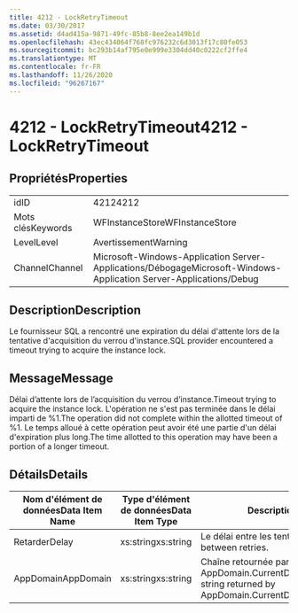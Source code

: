 ```yaml
---
title: 4212 - LockRetryTimeout
ms.date: 03/30/2017
ms.assetid: d4ad415a-9871-49fc-85b8-8ee2ea149b1d
ms.openlocfilehash: 43ec434064f768fc976232c6d3013f17c80fe053
ms.sourcegitcommit: bc293b14af795e0e999e3304dd40c0222cf2ffe4
ms.translationtype: MT
ms.contentlocale: fr-FR
ms.lasthandoff: 11/26/2020
ms.locfileid: "96267167"
---
```

# <a name="4212---lockretrytimeout"></a><span data-ttu-id="efb67-102">4212 - LockRetryTimeout</span><span class="sxs-lookup"><span data-stu-id="efb67-102">4212 - LockRetryTimeout</span></span>

## <a name="properties"></a><span data-ttu-id="efb67-103">Propriétés</span><span class="sxs-lookup"><span data-stu-id="efb67-103">Properties</span></span>  
  
|||  
|-|-|  
|<span data-ttu-id="efb67-104">id</span><span class="sxs-lookup"><span data-stu-id="efb67-104">ID</span></span>|<span data-ttu-id="efb67-105">4212</span><span class="sxs-lookup"><span data-stu-id="efb67-105">4212</span></span>|  
|<span data-ttu-id="efb67-106">Mots clés</span><span class="sxs-lookup"><span data-stu-id="efb67-106">Keywords</span></span>|<span data-ttu-id="efb67-107">WFInstanceStore</span><span class="sxs-lookup"><span data-stu-id="efb67-107">WFInstanceStore</span></span>|  
|<span data-ttu-id="efb67-108">Level</span><span class="sxs-lookup"><span data-stu-id="efb67-108">Level</span></span>|<span data-ttu-id="efb67-109">Avertissement</span><span class="sxs-lookup"><span data-stu-id="efb67-109">Warning</span></span>|  
|<span data-ttu-id="efb67-110">Channel</span><span class="sxs-lookup"><span data-stu-id="efb67-110">Channel</span></span>|<span data-ttu-id="efb67-111">Microsoft-Windows-Application Server-Applications/Débogage</span><span class="sxs-lookup"><span data-stu-id="efb67-111">Microsoft-Windows-Application Server-Applications/Debug</span></span>|  
  
## <a name="description"></a><span data-ttu-id="efb67-112">Description</span><span class="sxs-lookup"><span data-stu-id="efb67-112">Description</span></span>  

 <span data-ttu-id="efb67-113">Le fournisseur SQL a rencontré une expiration du délai d'attente lors de la tentative d'acquisition du verrou d'instance.</span><span class="sxs-lookup"><span data-stu-id="efb67-113">SQL provider encountered a timeout trying to acquire the instance lock.</span></span>  
  
## <a name="message"></a><span data-ttu-id="efb67-114">Message</span><span class="sxs-lookup"><span data-stu-id="efb67-114">Message</span></span>  

 <span data-ttu-id="efb67-115">Délai d’attente lors de l’acquisition du verrou d’instance.</span><span class="sxs-lookup"><span data-stu-id="efb67-115">Timeout trying to acquire the instance lock.</span></span>  <span data-ttu-id="efb67-116">L'opération ne s'est pas terminée dans le délai imparti de %1.</span><span class="sxs-lookup"><span data-stu-id="efb67-116">The operation did not complete within the allotted timeout of %1.</span></span> <span data-ttu-id="efb67-117">Le temps alloué à cette opération peut avoir été une partie d'un délai d'expiration plus long.</span><span class="sxs-lookup"><span data-stu-id="efb67-117">The time allotted to this operation may have been a portion of a longer timeout.</span></span>  
  
## <a name="details"></a><span data-ttu-id="efb67-118">Détails</span><span class="sxs-lookup"><span data-stu-id="efb67-118">Details</span></span>  
  
|<span data-ttu-id="efb67-119">Nom d'élément de données</span><span class="sxs-lookup"><span data-stu-id="efb67-119">Data Item Name</span></span>|<span data-ttu-id="efb67-120">Type d'élément de données</span><span class="sxs-lookup"><span data-stu-id="efb67-120">Data Item Type</span></span>|<span data-ttu-id="efb67-121">Description</span><span class="sxs-lookup"><span data-stu-id="efb67-121">Description</span></span>|  
|--------------------|--------------------|-----------------|  
|<span data-ttu-id="efb67-122">Retarder</span><span class="sxs-lookup"><span data-stu-id="efb67-122">Delay</span></span>|<span data-ttu-id="efb67-123">xs:string</span><span class="sxs-lookup"><span data-stu-id="efb67-123">xs:string</span></span>|<span data-ttu-id="efb67-124">Le délai entre les tentatives.</span><span class="sxs-lookup"><span data-stu-id="efb67-124">The delay between retries.</span></span>|  
|<span data-ttu-id="efb67-125">AppDomain</span><span class="sxs-lookup"><span data-stu-id="efb67-125">AppDomain</span></span>|<span data-ttu-id="efb67-126">xs:string</span><span class="sxs-lookup"><span data-stu-id="efb67-126">xs:string</span></span>|<span data-ttu-id="efb67-127">Chaîne retournée par AppDomain.CurrentDomain.FriendlyName.</span><span class="sxs-lookup"><span data-stu-id="efb67-127">The string returned by AppDomain.CurrentDomain.FriendlyName.</span></span>|
